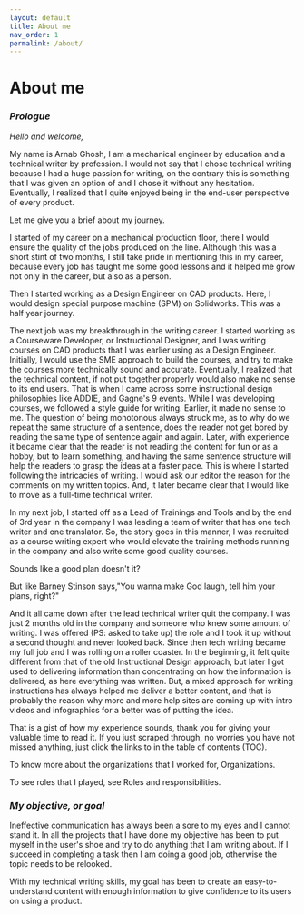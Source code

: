 ```yaml
---
layout: default
title: About me
nav_order: 1
permalink: /about/
---
```

# About me

### *Prologue*

*Hello and welcome,*

  My name is Arnab Ghosh, I am a mechanical engineer by education and a technical writer by profession. I would not say that I chose technical writing because I had a huge passion for writing, on the contrary this is something that I was given an option of and I chose it without any hesitation. Eventually, I realized that I quite enjoyed being in the end-user perspective of every product.

 Let me give you a brief about my journey.

I started of my career on a mechanical production floor, there I would ensure the quality of the jobs produced on the line. Although this was a short stint of two months, I still take pride in mentioning this in my career, because every job has taught me some good lessons and it helped me grow not only in the career, but also as a person.

Then I started working as a Design Engineer on CAD products. Here, I would design special purpose machine (SPM) on Solidworks. This was a half year journey.  

The next job was my breakthrough in the writing career. I started working as a Courseware Developer, or Instructional Designer, and I was writing courses on CAD products that I was earlier using as a Design Engineer. Initially, I would use the SME approach to build the courses, and try to make the courses more technically sound and accurate. Eventually, I realized that the technical content, if not put together properly would also make no sense to its end users. That is when I came across some instructional design philosophies like ADDIE, and Gagne's 9 events. While I was developing courses, we followed a style guide for writing. Earlier, it made no sense to me. The question of being monotonous always struck me, as to why do we repeat the same structure of a sentence, does the reader not get bored by reading the same type of sentence again and again. Later, with experience it became clear that the reader is not reading the content for fun or as a hobby, but to learn something, and having the same sentence structure will help the readers to grasp the ideas at a faster pace. This is where I started following the intricacies of writing. I would ask our editor the reason for the comments on my written topics. And, it later became clear that I would like to move as a full-time technical writer.

In my next job, I started off as a Lead of Trainings and Tools and by the end of 3rd year in the company I was leading a team of writer that has one tech writer and one translator. So, the story goes in this manner, I was recruited as a course writing expert who would elevate the training methods running in the company and also write some good quality courses.

Sounds like a good plan doesn't it?

But like Barney Stinson says,"You wanna make God laugh, tell him your plans, right?"

And it all came down after the lead technical writer quit the company. I was just 2 months old in the company and someone who knew some amount of writing. I was offered (PS: asked to take up) the role and I took it up without a second thought and never looked back. Since then tech writing became my full job and I was rolling on a roller coaster. In the beginning, it felt quite different from that of the old Instructional Design approach, but later I got used to delivering information than concentrating on how the information is delivered, as here everything was written. But, a mixed approach for writing instructions has always helped me deliver a better content, and that is probably the reason why more and more help sites are coming up with intro videos and infographics for a better was of putting the idea.

That is a gist of how my experience sounds, thank you for giving your valuable time to read it. If you just scraped through, no worries you have not missed anything, just click the links to in the table of contents (TOC).

To know more about the organizations that I worked for, Organizations.

To see roles that I played, see Roles and responsibilities.

### *My objective, or goal*

Ineffective communication has always been a sore to my eyes and I cannot stand it. In all the projects that I have done my objective has been to put myself in the user's shoe and try to do anything that I am writing about. If I succeed in completing a task then I am doing a good job, otherwise the topic needs to be relooked.

With my technical writing skills, my goal has been to create an easy-to-understand content with enough information to give confidence to its users on using a product.
